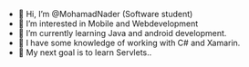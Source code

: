 - 👋 Hi, I’m @MohamadNader (Software student)
- 👀 I’m interested in Mobile and Webdevelopment
- 🌱 I’m currently learning Java and android development.
- 🍃 I have some knowledge of working with C# and Xamarin.
- 🌺 My next goal is to learn Servlets.. 
